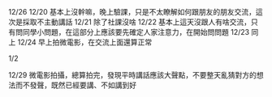 12/26
12/20 基本上沒幹嘛，晚上驗課，只是不太瞭解如何跟朋友的朋友交流，這次是採取不主動講話
12/21 除了社課沒啥
12/22 基本上這天沒跟人有啥交流，只有問同學小問題，在這部分上應該要先確定人家注意力，在開始問問題
12/23 同上
12/24 早上拍微電影，在交流上面還算正常


1/2

12/29 微電影拍攝，總算拍完，發現平時講話應該大聲點，不要整天亂猜對方的想法而不發聲，既然已經要講、不如講到好
